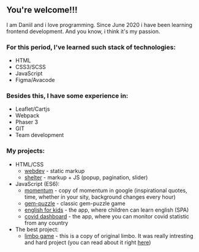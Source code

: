 ## You're welcome!!!
I am Daniil and i love programming. Since June 2020 i have been learning frontend development. And you know, i think it's my passion.

### For this period, I've learned such stack of technologies:
* HTML
* CSS3/SCSS
* JavaScript
* Figma/Avacode

### Besides this, I have some experience in:
* Leaflet/Cartjs
* Webpack
* Phaser 3 
* GIT
* Team development

### My projects:
* HTML/CSS
  * [webdev](https://rolling-scopes-school.github.io/dansitnikov-JS2020Q3/webdev/) - static markup
  * [shelter](https://rolling-scopes-school.github.io/dansitnikov-JS2020Q3/shelter/pages/main/) - markup + JS (popup, pagination, slider)
* JavaScript (ES6):
  * [momentum](https://rolling-scopes-school.github.io/dansitnikov-JS2020Q3/momentum/dist/) - copy of momentum in google (inspirational quotes, time, whether in your sity, background changes every hour)
  * [gem-puzzle](https://rolling-scopes-school.github.io/dansitnikov-JS2020Q3/the-gem-puzzle/dist/) - classic gem-puzzle game
  * [english for kids](https://rolling-scopes-school.github.io/dansitnikov-JS2020Q3/english-for-kids/dist/#page0) - the app, where children can learn english (SPA)
  * [covid dashboard](https://rolling-scopes-school.github.io/dansitnikov-JS2020Q3/covid-dashboard/dist/) - the app, where you can monitor covid statistic from any country
* The best project:
  * [limbo game](https://longlegsjourney.netlify.app/) - this is a copy of original limbo. It was really intresting and hard project (you can read about it right [here](https://dazik.medium.com/rs-school-%D0%BE%D1%82-%D1%87%D0%B0%D0%B9%D0%BD%D0%B8%D0%BA%D0%B0-%D0%B4%D0%BE-%D0%B4%D0%B6%D1%83%D0%BD%D0%B0-%D0%B7%D0%B0-%D0%BF%D0%BE%D0%BB%D0%B3%D0%BE%D0%B4%D0%B0-48b045378e0c))
